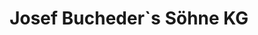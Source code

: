 ---
title: "Josef Bucheder`s Söhne KG"
url: /mattighofen/josef-bucheder-s-soehne-kg/
shop: Haushaltsartikel
---